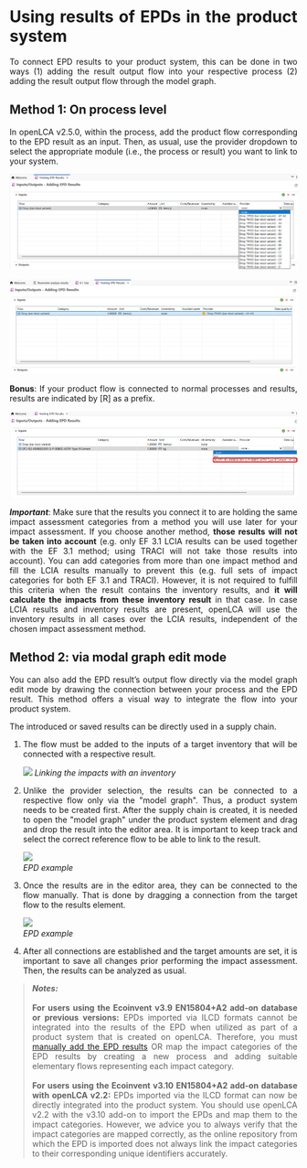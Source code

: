 <div style='text-align: justify;'>

# Using results of EPDs in the product system

To connect EPD results to your product system, this can be done in two ways (1) adding the result output flow into your respective process (2) adding the result output flow through the model graph.

## Method 1: On process level

In openLCA v2.5.0, within the process, add the product flow corresponding to the EPD result as an input.
Then, as usual, use the provider dropdown to select the appropriate module (i.e., the process or result) you want to link to your system.

![](../media/epd_res_in_prod_sys_1.png)

![](../media/epd_res_in_prod_sys_2.png)

**Bonus**: If your product flow is connected to normal processes and results, results are indicated by [R] as a prefix. 

![](../media/epd_res_in_prod_sys_3.png)

_**Important**_: Make sure that the results you connect it to are holding the same impact assessment categories from a method you will use later for your impact assessment. If you choose another method, **those results will not be taken into account** (e.g. only EF 3.1 LCIA results can be used together with the EF 3.1 method; using TRACI will not take those results into account). You can add categories from more than one impact method and fill the LCIA results manually to prevent this (e.g. full sets of impact categories for both EF 3.1 and TRACI). However, it is not required to fulfill this criteria when the result contains the inventory results, and **it will calculate the impacts from these inventory result** in that case. In case LCIA results and inventory results are present, openLCA will use the inventory results in all cases over the LCIA results, independent of the chosen impact assessment method.

## Method 2: via modal graph edit mode

You can also add the EPD result’s output flow directly via the model graph edit mode by drawing the connection between your process and the EPD result. This method offers a visual way to integrate the flow into your product system.

The introduced or saved results can be directly used in a supply chain.

1.	The flow must be added to the inputs of a target inventory that will be connected with a respective result.

    ![](../media/epd_impacts_inventory.png)
    _Linking the impacts with an inventory_

2.	Unlike the provider selection, the results can be connected to a respective flow only via the "model graph". 
Thus, a product system needs to be created first. After the supply chain is created, it is needed to open the "model graph" 
under the product system element and drag and drop the result into the editor area. It is important to keep 
track and select the correct reference flow to be able to link to the result. 

    ![](../media/epd_example_2.png)
    <br>_EPD example_

3.	Once the results are in the editor area, they can be connected to the flow manually. That is done by dragging a connection from the 
target flow to the results element.

    ![](../media/epd_example_3.png)
    <br>_EPD example_

4.	After all connections are established and the target amounts are set, it is important to save all changes prior performing the impact assessment. Then, the results can be analyzed as usual.


>_**Notes:**_ 
<br><br>**For users using the Ecoinvent v3.9 EN15804+A2 add-on database or previous versions:** EPDs imported via ILCD formats cannot be integrated into the results of the EPD when utilized as part of a product system that is created on openLCA. Therefore, you must [manually add the EPD results](./adding_results_3rd_sources.md#adding-epds-manually) OR map the impact categories of the EPD results by creating a new process and adding suitable elementary flows representing each impact category. 
<br><br>**For users using the Ecoinvent v3.10 EN15804+A2 add-on database with openLCA v2.2:** EPDs imported via the ILCD format can now be directly integrated into the product system. You should use openLCA v2.2 with the v3.10 add-on to import the EPDs and map them to the impact categories. However, we advice you to always verify that the impact categories are mapped correctly, as the online repository from which the EPD is imported does not always link the impact categories to their corresponding unique identifiers accurately.

</div>
